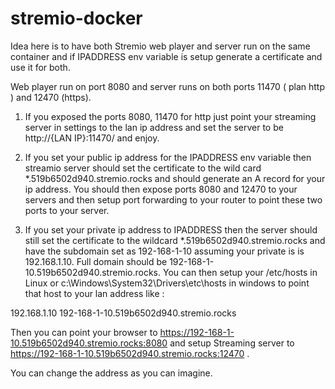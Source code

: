# stremio-docker
Idea here is to have both Stremio web player and server run on the same container and if IPADDRESS env variable is setup generate a certificate and use it for both.

Web player run on port 8080 and server runs on both ports 11470 ( plan http ) and 12470 (https).

1) If you exposed the ports 8080, 11470 for http just point your streaming server in settings to the lan ip address and set the server to be http://{LAN IP}:11470/ and enjoy.

2) If you set your public ip address for the IPADDRESS env variable then streamio server should set the certificate to the wild card *.519b6502d940.stremio.rocks and should generate an A record for your ip address. You should then expose ports 8080 and 12470 to your servers and then setup port forwarding to your router to point these two ports to your server.


3) If you set your private ip address to IPADDRESS then the server should still set the certificate to the wildcard *.519b6502d940.stremio.rocks and have the subdomain set as 192-168-1-10 assuming your private is is 192.168.1.10. Full domain should be 192-168-1-10.519b6502d940.stremio.rocks. You can then setup your /etc/hosts in Linux or c:\Windows\System32\Drivers\etc\hosts in windows to point that host to your lan address like :

192.168.1.10    192-168-1-10.519b6502d940.stremio.rocks

Then you can point your browser to https://192-168-1-10.519b6502d940.stremio.rocks:8080 and setup Streaming server to https://192-168-1-10.519b6502d940.stremio.rocks:12470 .

You can change the address as you can imagine.
